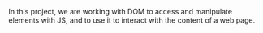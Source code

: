 In this project, we are working with DOM to access and manipulate elements with JS, and to use it to interact with the content of a web page.